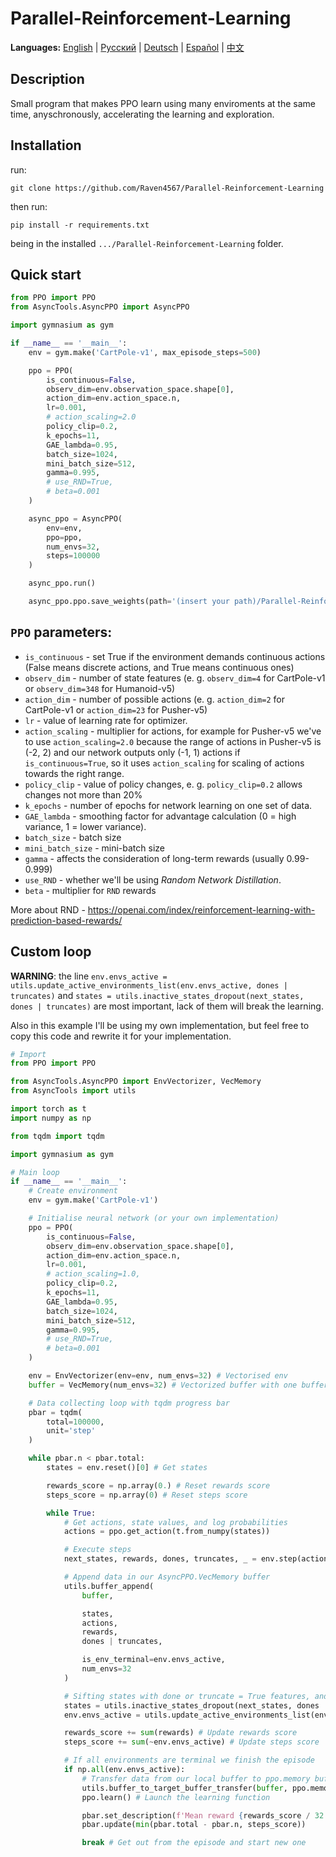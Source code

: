 # Parallel-Reinforcement-Learning

**Languages:** [English](Docs/README.md) | [Русский](Docs/README.ru.md) | [Deutsch](Docs/README.de.md) | [Español](Docs/README.es.md) | [中文](Docs/README.zh-CN.md)

## Description
Small program that makes PPO learn using many enviroments at the same time, anyschronously, accelerating the learning and exploration.

## Installation 
run:
```
git clone https://github.com/Raven4567/Parallel-Reinforcement-Learning
```
then run:
```
pip install -r requirements.txt
```
being in the installed `.../Parallel-Reinforcement-Learning` folder.

## Quick start
```python
from PPO import PPO
from AsyncTools.AsyncPPO import AsyncPPO

import gymnasium as gym

if __name__ == '__main__':
	env = gym.make('CartPole-v1', max_episode_steps=500)

	ppo = PPO(
		is_continuous=False, 
		observ_dim=env.observation_space.shape[0],
		action_dim=env.action_space.n, 
		lr=0.001, 
		# action_scaling=2.0
		policy_clip=0.2, 
		k_epochs=11, 
		GAE_lambda=0.95, 
		batch_size=1024, 
		mini_batch_size=512, 
		gamma=0.995,
		# use_RND=True, 
		# beta=0.001
	)

	async_ppo = AsyncPPO(
		env=env,
		ppo=ppo,
		num_envs=32,
		steps=100000
	)

	async_ppo.run()

	async_ppo.ppo.save_weights(path='(insert your path)/Parallel-Reinforcement-Learning/PPO/data')
```

## `PPO` parameters:

- `is_continuous` - set True if the environment demands continuous actions (False means discrete actions, and True means continuous ones)
- `observ_dim` - number of state features (e. g. `observ_dim=4` for CartPole-v1 or `observ_dim=348` for Humanoid-v5)
- `action_dim`  - number of possible actions (e. g. `action_dim=2` for CartPole-v1 or `action_dim=23` for Pusher-v5)
- `lr` - value of learning rate for optimizer.
- `action_scaling` - multiplier for actions, for example for Pusher-v5 we've to use `action_scaling=2.0` because the range of actions in Pusher-v5 is (-2, 2) and our network outputs only (-1, 1) actions if `is_continuous=True`, so it uses `action_scaling` for scaling of actions towards the right range.
- `policy_clip` - value of policy changes, e. g. `policy_clip=0.2` allows changes not more than 20%
- `k_epochs` - number of epochs for network learning on one set of data.
- `GAE_lambda` - smoothing factor for advantage calculation (0 = high variance, 1 = lower variance).
- `batch_size` - batch size
- `mini_batch_size` - mini-batch size
- `gamma` - affects the consideration of long-term rewards (usually 0.99-0.999)
- `use_RND` - whether we'll be using *Random Network Distillation*.
- `beta` - multiplier for `RND` rewards

More about RND - https://openai.com/index/reinforcement-learning-with-prediction-based-rewards/

## Custom loop

**WARNING**: the line `env.envs_active = utils.update_active_environments_list(env.envs_active, dones | truncates)` and `states = utils.inactive_states_dropout(next_states, dones | truncates)` are most important, lack of them will break the learning.

Also in this example I'll be using my own implementation, but feel free to copy this code and rewrite it for your implementation.

```python
# Import
from PPO import PPO

from AsyncTools.AsyncPPO import EnvVectorizer, VecMemory
from AsyncTools import utils

import torch as t
import numpy as np

from tqdm import tqdm

import gymnasium as gym

# Main loop
if __name__ == '__main__':
	# Create environment
	env = gym.make('CartPole-v1')

	# Initialise neural network (or your own implementation)
	ppo = PPO(
		is_continuous=False, 
		observ_dim=env.observation_space.shape[0],
		action_dim=env.action_space.n, 
		lr=0.001,
		# action_scaling=1.0,
		policy_clip=0.2, 
		k_epochs=11, 
		GAE_lambda=0.95, 
		batch_size=1024, 
		mini_batch_size=512, 
		gamma=0.995,
		# use_RND=True, 
		# beta=0.001
	)

	env = EnvVectorizer(env=env, num_envs=32) # Vectorised env
	buffer = VecMemory(num_envs=32) # Vectorized buffer with one buffer for every env

	# Data collecting loop with tqdm progress bar
	pbar = tqdm(
		total=100000,
		unit='step'
	)

	while pbar.n < pbar.total:
		states = env.reset()[0] # Get states

		rewards_score = np.array(0.) # Reset rewards score
		steps_score = np.array(0) # Reset steps score

		while True:
			# Get actions, state values, and log probabilities
			actions = ppo.get_action(t.from_numpy(states)) 

			# Execute steps
			next_states, rewards, dones, truncates, _ = env.step(actions) 

			# Append data in our AsyncPPO.VecMemory buffer
			utils.buffer_append(
				buffer,

				states, 
				actions, 
				rewards, 
				dones | truncates,

				is_env_terminal=env.envs_active,
				num_envs=32
			) 

			# Sifting states with done or truncate = True features, and also update envs activity list
			states = utils.inactive_states_dropout(next_states, dones | truncates) 
			env.envs_active = utils.update_active_environments_list(env.envs_active, dones | truncates)

			rewards_score += sum(rewards) # Update rewards score
			steps_score += sum(~env.envs_active) # Update steps score

			# If all environments are terminal we finish the episode
			if np.all(env.envs_active): 
				# Transfer data from our local buffer to ppo.memory buffer for ppo learning. You also can use your own function for transfer data in your own neural network buffer.
				utils.buffer_to_target_buffer_transfer(buffer, ppo.memory) 
				ppo.learn() # Launch the learning function

				pbar.set_description(f'Mean reward {rewards_score / 32: .1f}')
				pbar.update(min(pbar.total - pbar.n, steps_score))

				break # Get out from the episode and start new one
```
